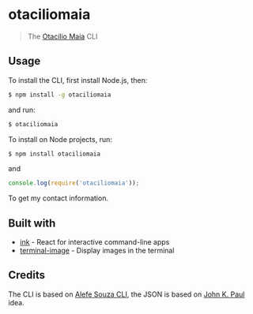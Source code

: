 # otaciliomaia

> The [Otacilio Maia](https://otaciliomaia.com) CLI



## Usage

To install the CLI, first install Node.js, then:

```bash
$ npm install -g otaciliomaia
```

and run:

```bash
$ otaciliomaia
```

To install on Node projects, run:

```bash
$ npm install otaciliomaia
```

and

```js
console.log(require('otaciliomaia'));
```

To get my contact information.

## Built with

- [ink](https://github.com/vadimdemedes/ink) - React for interactive command-line apps
- [terminal-image](https://github.com/sindresorhus/terminal-image) - Display images in the terminal

## Credits

The CLI is based on [Alefe Souza CLI](https://github.com/alefesouza/alefesouza), the JSON is based on [John K. Paul](https://github.com/johnkpaul/johnkpaul) idea.



